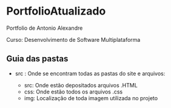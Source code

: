 # PortfolioAtualizado
<div>
  <p>Portfolio de Antonio Alexandre</p>
  <p>Curso: Desenvolvimento de Software Multiplataforma</p>
</div>

<h2>Guia das pastas</h2>
<div>
  <ul>
    <li>src : Onde se encontram todas as pastas do site e arquivos:</li>
    <ul>
      <li>src: Onde estão depositados arquivos .HTML</li>
      <li>css: Onde estão todos os arquivos .css</li>
      <li>img: Localização de toda imagem utilizada no projeto</li>
     </ul>
   </ul>
</div>